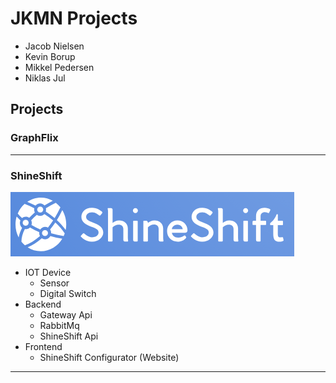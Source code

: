 # JKMN Projects

- Jacob Nielsen
- Kevin Borup
- Mikkel Pedersen
- Niklas Jul

## Projects

### GraphFlix
---

### ShineShift
![ShineShift](https://github.com/JKMN-Projects/.github/blob/main/IOT/ShineShift/logo.png)
- IOT Device
  - Sensor
  - Digital Switch
- Backend
  - Gateway Api
  - RabbitMq
  - ShineShift Api
- Frontend
  - ShineShift Configurator (Website)
---
